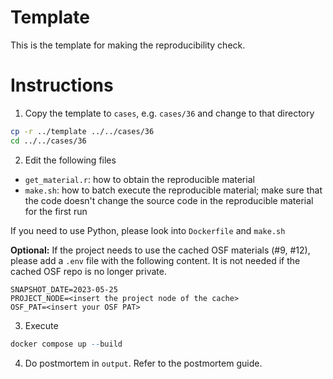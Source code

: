 # Template

This is the template for making the reproducibility check.

# Instructions

1. Copy the template to `cases`, e.g. `cases/36` and change to that directory

```bash
cp -r ../template ../../cases/36
cd ../../cases/36
```

2. Edit the following files

* `get_material.r`: how to obtain the reproducible material
* `make.sh`: how to batch execute the reproducible material; make sure that the code doesn't change the source code in the reproducible material for the first run

If you need to use Python, please look into `Dockerfile` and `make.sh`

**Optional:** If the project needs to use the cached OSF materials (#9, #12), please add a `.env` file with the following content. It is not needed if the cached OSF repo is no longer private.

```text
SNAPSHOT_DATE=2023-05-25
PROJECT_NODE=<insert the project node of the cache>
OSF_PAT=<insert your OSF PAT>
```

3. Execute

```r
docker compose up --build
```

4. Do postmortem in `output`. Refer to the postmortem guide.
